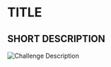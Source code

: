 # TITLE
## SHORT DESCRIPTION

<img	src="Challenge Description.png"
		alt="Challenge Description"
/>
